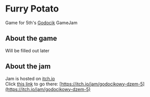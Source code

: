 # Furry Potato
Game for 5th's [Godocik](https://discord.gg/vNht7KHfgj) GameJam

## About the game
Will be filled out later

## About the jam
Jam is hosted on [itch.io](https://itch.io/jam/godocikowy-dzem-5)   
Click [this link](https://itch.io/jam/godocikowy-dzem-5) to go there: [https://itch.io/jam/godocikowy-dzem-5](https://itch.io/jam/godocikowy-dzem-5)
